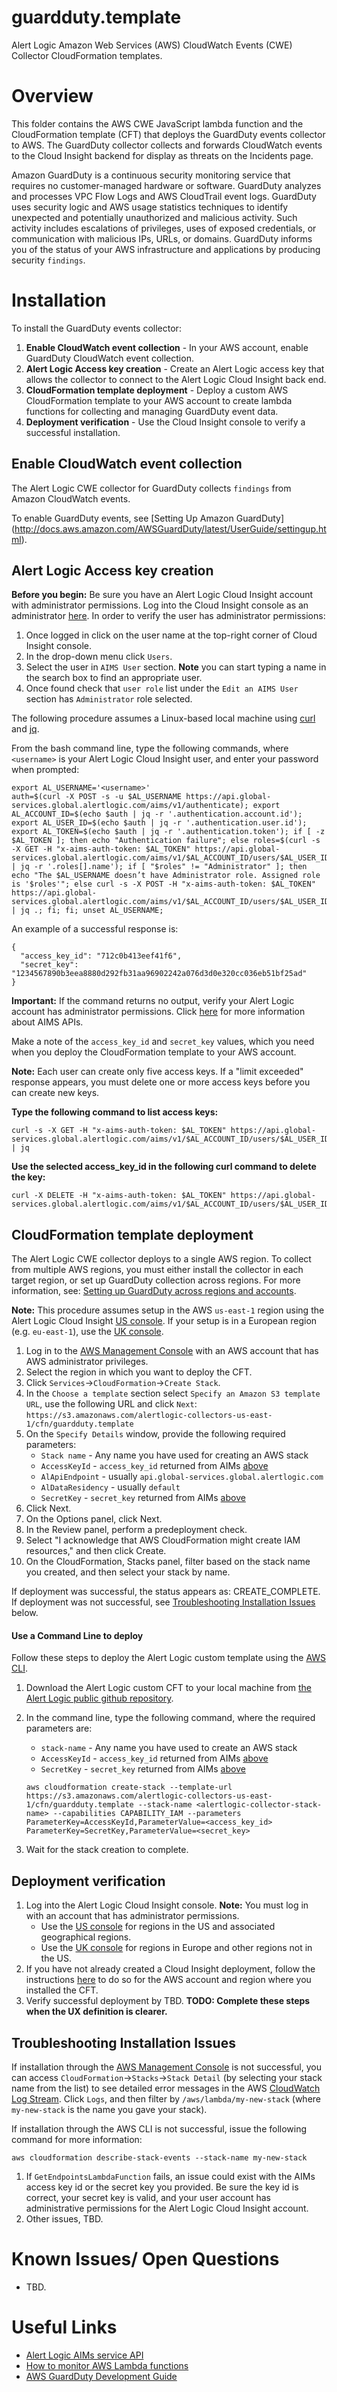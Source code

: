 # guardduty.template

Alert Logic Amazon Web Services (AWS) CloudWatch Events (CWE) Collector CloudFormation templates.

# Overview

This folder contains the AWS CWE JavaScript lambda function and the CloudFormation template (CFT) that deploys the GuardDuty events collector to AWS. The GuardDuty collector collects and forwards CloudWatch events to the Cloud Insight backend for display as threats on the Incidents page.

Amazon GuardDuty is a continuous security monitoring service that requires no customer-managed hardware or software. 
GuardDuty analyzes and processes VPC Flow Logs and AWS CloudTrail event logs. GuardDuty uses security logic and 
AWS usage statistics techniques to identify unexpected and potentially unauthorized and malicious activity. 
Such activity includes escalations of privileges, uses of exposed credentials, or communication with 
malicious IPs, URLs, or domains. GuardDuty informs you of the status of your AWS infrastructure and applications by producing security `findings`. 

# Installation

To install the GuardDuty events collector:

1. **Enable CloudWatch event collection** - In your AWS account, enable GuardDuty CloudWatch event collection.
1. **Alert Logic Access key creation** - Create an Alert Logic access key that allows the collector to connect to the Alert Logic Cloud Insight back end.
1. **CloudFormation template deployment** - Deploy a custom AWS CloudFormation template to your AWS account to create lambda functions
for collecting and managing GuardDuty event data.
1. **Deployment verification** - Use the Cloud Insight console to verify a successful installation.

## Enable CloudWatch event collection

The Alert Logic CWE collector for GuardDuty collects `findings` from Amazon CloudWatch events.

To enable GuardDuty events, see [Setting Up Amazon GuardDuty] (http://docs.aws.amazon.com/AWSGuardDuty/latest/UserGuide/settingup.html).

## Alert Logic Access key creation

**Before you begin:** Be sure you have an Alert Logic Cloud Insight account with administrator permissions. Log into the Cloud Insight console as an administrator [here](https://console.cloudinsight.alertlogic.com/#/login).
In order to verify the user has administrator permissions:

1. Once logged in click on the user name at the top-right corner of Cloud Insight console.
1. In the drop-down menu click `Users`.
1. Select the user in `AIMS User` section. **Note** you can start typing a name in the search box to find an appropriate user.
1. Once found check that `user role` list under the `Edit an AIMS User` section has `Administrator` role selected.

The following procedure assumes a Linux-based local machine using [curl](https://curl.haxx.se/) and 
[jq](https://stedolan.github.io/jq/).

From the bash command line, type the following commands, where `<username>` is your Alert Logic Cloud Insight user, and enter your password when prompted:

```
export AL_USERNAME='<username>'
auth=$(curl -X POST -s -u $AL_USERNAME https://api.global-services.global.alertlogic.com/aims/v1/authenticate); export AL_ACCOUNT_ID=$(echo $auth | jq -r '.authentication.account.id'); export AL_USER_ID=$(echo $auth | jq -r '.authentication.user.id'); export AL_TOKEN=$(echo $auth | jq -r '.authentication.token'); if [ -z $AL_TOKEN ]; then echo "Authentication failure"; else roles=$(curl -s -X GET -H "x-aims-auth-token: $AL_TOKEN" https://api.global-services.global.alertlogic.com/aims/v1/$AL_ACCOUNT_ID/users/$AL_USER_ID/roles | jq -r '.roles[].name'); if [ "$roles" != "Administrator" ]; then echo "The $AL_USERNAME doesn’t have Administrator role. Assigned role is '$roles'"; else curl -s -X POST -H "x-aims-auth-token: $AL_TOKEN" https://api.global-services.global.alertlogic.com/aims/v1/$AL_ACCOUNT_ID/users/$AL_USER_ID/access_keys | jq .; fi; fi; unset AL_USERNAME;
```
An example of a successful response is:

```
{
  "access_key_id": "712c0b413eef41f6",
  "secret_key": "1234567890b3eea8880d292fb31aa96902242a076d3d0e320cc036eb51bf25ad"
}
```

**Important:** If the command returns no output, verify your Alert Logic account has administrator permissions. Click [here](https://console.cloudinsight.alertlogic.com/api/aims/) for more information about AIMS APIs.

Make a note of the `access_key_id` and `secret_key` values, which you need when you deploy the CloudFormation template to your AWS account. 

**Note:** Each user can create only five access keys. If a "limit exceeded" response appears, you must delete one or more access keys before you can create new keys. 

**Type the following command to list access keys:**
```
curl -s -X GET -H "x-aims-auth-token: $AL_TOKEN" https://api.global-services.global.alertlogic.com/aims/v1/$AL_ACCOUNT_ID/users/$AL_USER_ID/access_keys | jq
```

**Use the selected access_key_id in the following curl command to delete the key:**

```
curl -X DELETE -H "x-aims-auth-token: $AL_TOKEN" https://api.global-services.global.alertlogic.com/aims/v1/$AL_ACCOUNT_ID/users/$AL_USER_ID/access_keys/<ACCESS_KEY_ID_HERE>
```

## CloudFormation template deployment

The Alert Logic CWE collector deploys to a single AWS region. To collect from 
multiple AWS regions, you must either install the collector in each target region, or 
set up GuardDuty collection across regions. For more information, see: [Setting up GuardDuty across
regions and accounts](TBD).

**Note:** This procedure assumes setup in the AWS `us-east-1` region 
using the Alert Logic Cloud Insight [US console](https://console.cloudinsight.alertlogic.com/#/login). If
your setup is in a European region (e.g. `eu-east-1`), use the 
[UK console](https://console.cloudinsight.alertlogic.co.uk/#/login).

1. Log in to the [AWS Management Console](https://aws.amazon.com/console/) with an AWS account that has AWS administrator privileges. 
1. Select the region in which you want to deploy the CFT.
1. Click `Services`->`CloudFormation`->`Create Stack`.
1. In the `Choose a template` section select `Specify an Amazon S3 template URL`, use the following URL and click `Next`:
`https://s3.amazonaws.com/alertlogic-collectors-us-east-1/cfn/guardduty.template`
1. On the `Specify Details` window, provide the following required parameters:
   - `Stack name` - Any name you have used for creating an AWS stack
   - `AccessKeyId` - `access_key_id` returned from AIMs [above](#alert-logic-access-key-creation)
   - `AlApiEndpoint` - usually `api.global-services.global.alertlogic.com` 
   - `AlDataResidency` - usually `default`
   - `SecretKey` - `secret_key` returned from AIMs [above](#alert-logic-access-key-creation)
1. Click Next. 
1. On the Options panel, click Next.
1. In the Review panel, perform a predeployment check. 
1. Select "I acknowledge that AWS CloudFormation might create IAM resources," and then click Create.
1. On the CloudFormation, Stacks panel, filter based on the stack name you created, and then 
select your stack by name.

If deployment was successful, the status appears as: CREATE_COMPLETE. If deployment was not successful, 
see [Troubleshooting Installation Issues](#troubleshooting-installation-issues) below.

#### Use a Command Line to deploy

Follow these steps to deploy the Alert Logic custom template using the [AWS CLI](https://aws.amazon.com/cli/).

1. Download the Alert Logic custom CFT to your local machine from [the Alert Logic public github repository](https://github.com/alertlogic/cwe-collector/blob/master/cfn/guardduty.template). 
1. In the command line, type the following command, where the required parameters are:
    - `stack-name` - Any name you have used to create an AWS stack
    - `AccessKeyId` - `access_key_id` returned from AIMs [above](#alert-logic-access-key-creation)
    - `SecretKey` - `secret_key` returned from AIMs [above](#alert-logic-access-key-creation)

    ```
    aws cloudformation create-stack --template-url https://s3.amazonaws.com/alertlogic-collectors-us-east-1/cfn/guardduty.template --stack-name <alertlogic-collector-stack-name> --capabilities CAPABILITY_IAM --parameters ParameterKey=AccessKeyId,ParameterValue=<access_key_id> ParameterKey=SecretKey,ParameterValue=<secret_key>
    ```
1. Wait for the stack creation to complete.

## Deployment verification

1. Log into the Alert Logic Cloud Insight console.
**Note:** You must log in with an account that has administrator permissions.
    - Use the [US console](https://console.cloudinsight.alertlogic.com/#/login) for regions in the US and associated geographical regions.
    - Use the [UK console](https://console.cloudinsight.alertlogic.co.uk/#/login) for regions in Europe and other regions not in the US.
1. If you have not already created a Cloud Insight deployment, follow the instructions [here](https://docs.alertlogic.com/gsg/amazon-web-services-cloud-insight-get-started.htm) to do so for the AWS account and region where you installed the CFT.
1. Verify successful deployment by TBD. **TODO: Complete these steps when the UX definition is clearer.**

## Troubleshooting Installation Issues

If installation through the [AWS Management Console](https://aws.amazon.com/console/) is not successful, you can access 
`CloudFormation`->`Stacks`->`Stack Detail` (by selecting your stack name from the list) to see detailed
error messages in the AWS [CloudWatch Log Stream](https://console.aws.amazon.com/cloudwatch/home). Click `Logs`, 
and then filter by `/aws/lambda/my-new-stack` (where `my-new-stack` is the name you gave your stack). 

If installation through the AWS CLI is not successful, issue the following command for more information:

```
aws cloudformation describe-stack-events --stack-name my-new-stack
```

1. If `GetEndpointsLambdaFunction` fails, an issue could exist with the AIMs access key id or the secret key
 you provided. Be sure the key id is correct, your secret key is valid, and your user account has administrative permissions for the Alert Logic Cloud Insight account.
1.  Other issues, TBD.


# Known Issues/ Open Questions

- TBD.

# Useful Links

- [Alert Logic AIMs service API](https://console.cloudinsight.alertlogic.com/api/aims/)
- [How to monitor AWS Lambda functions](http://docs.aws.amazon.com/lambda/latest/dg/monitoring-functions.html)
- [AWS GuardDuty Development Guide](http://docs.aws.amazon.com/guardduty/latest/dg/welcome.html)

